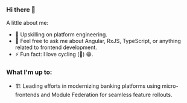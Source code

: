 ### Hi there 👋
A little about me:
- 🌱 Upskilling on platform engineering.
- 💬 Feel free to ask me about Angular, RxJS, TypeScript, or anything related to frontend development.
- ⚡ Fun fact: I love cycling (🚴) 😁.

### What I'm up to:
- 🏗 Leading efforts in modernizing banking platforms using micro-frontends and Module Federation for seamless feature rollouts.
